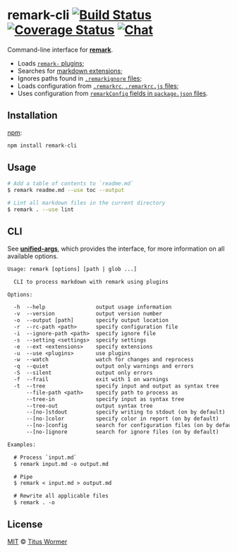 # remark-cli [![Build Status][build-badge]][build-status] [![Coverage Status][coverage-badge]][coverage-status] [![Chat][chat-badge]][chat]

Command-line interface for [**remark**][remark].

*   Loads [`remark-` plugins][plugins];
*   Searches for [markdown extensions][markdown-extensions];
*   Ignores paths found in [`.remarkignore` files][ignore-file];
*   Loads configuration from [`.remarkrc`, `.remarkrc.js` files][config-file];
*   Uses configuration from [`remarkConfig` fields in `package.json`
    files][config-file].

## Installation

[npm][]:

```bash
npm install remark-cli
```

## Usage

```bash
# Add a table of contents to `readme.md`
$ remark readme.md --use toc --output

# Lint all markdown files in the current directory
$ remark . --use lint
```

## CLI

See [**unified-args**][unified-args], which provides the interface,
for more information on all available options.

```txt
Usage: remark [options] [path | glob ...]

  CLI to process markdown with remark using plugins

Options:

  -h  --help                output usage information
  -v  --version             output version number
  -o  --output [path]       specify output location
  -r  --rc-path <path>      specify configuration file
  -i  --ignore-path <path>  specify ignore file
  -s  --setting <settings>  specify settings
  -e  --ext <extensions>    specify extensions
  -u  --use <plugins>       use plugins
  -w  --watch               watch for changes and reprocess
  -q  --quiet               output only warnings and errors
  -S  --silent              output only errors
  -f  --frail               exit with 1 on warnings
  -t  --tree                specify input and output as syntax tree
      --file-path <path>    specify path to process as
      --tree-in             specify input as syntax tree
      --tree-out            output syntax tree
      --[no-]stdout         specify writing to stdout (on by default)
      --[no-]color          specify color in report (on by default)
      --[no-]config         search for configuration files (on by default)
      --[no-]ignore         search for ignore files (on by default)

Examples:

  # Process `input.md`
  $ remark input.md -o output.md

  # Pipe
  $ remark < input.md > output.md

  # Rewrite all applicable files
  $ remark . -o
```

## License

[MIT][license] © [Titus Wormer][author]

<!-- Definitions -->

[build-badge]: https://img.shields.io/travis/wooorm/remark.svg

[build-status]: https://travis-ci.org/wooorm/remark

[coverage-badge]: https://img.shields.io/codecov/c/github/wooorm/remark.svg

[coverage-status]: https://codecov.io/github/wooorm/remark

[chat-badge]: https://img.shields.io/gitter/room/wooorm/remark.svg

[chat]: https://gitter.im/wooorm/remark

[license]: https://github.com/wooorm/remark/blob/master/LICENSE

[author]: http://wooorm.com

[npm]: https://docs.npmjs.com/cli/install

[remark]: https://github.com/wooorm/remark

[plugins]: https://github.com/wooorm/remark/blob/master/doc/plugins.md

[markdown-extensions]: https://github.com/sindresorhus/markdown-extensions

[config-file]: https://github.com/wooorm/unified-engine/blob/master/doc/configure.md

[ignore-file]: https://github.com/wooorm/unified-engine/blob/master/doc/ignore.md

[unified-args]: https://github.com/wooorm/unified-args#cli
